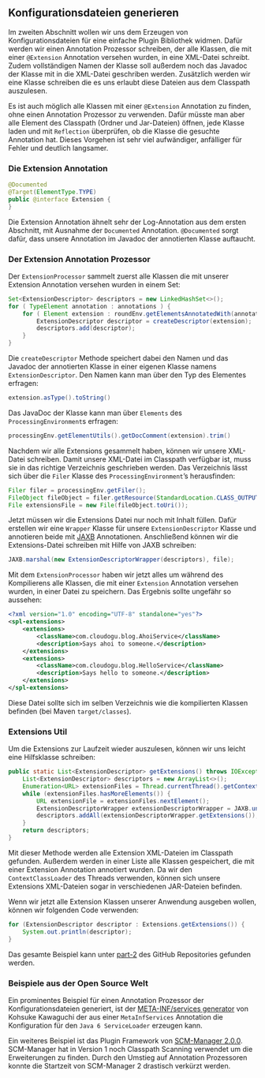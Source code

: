 ## Konfigurationsdateien generieren

Im zweiten Abschnitt wollen wir uns dem Erzeugen von Konfigurationsdateien für eine einfache Plugin Bibliothek widmen. Dafür werden wir einen Annotation Prozessor schreiben, der alle Klassen, die mit einer `@Extension` Annotation versehen wurden, in eine XML-Datei schreibt. Zudem vollständigen Namen der Klasse soll außerdem noch das Javadoc der Klasse mit in die XML-Datei geschriben werden. Zusätzlich werden wir eine Klasse schreiben die es uns erlaubt diese Dateien aus dem Classpath auszulesen. 

Es ist auch möglich alle Klassen mit einer `@Extension` Annotation zu finden, ohne einen Annotation Prozessor zu verwenden. Dafür müsste man aber alle Element des Classpath (Ordner und Jar-Dateien) öffnen, jede Klasse laden und mit `Reflection` überprüfen, ob die Klasse die gesuchte Annotation hat. Dieses Vorgehen ist sehr viel aufwändiger, anfälliger für Fehler und deutlich langsamer.

### Die Extension Annotation

```java
@Documented
@Target(ElementType.TYPE)
public @interface Extension {
}
```

Die Extension Annotation ähnelt sehr der Log-Annotation aus dem ersten Abschnitt, mit Ausnahme der `Documented` Annotation. `@Documented` sorgt dafür, dass unsere Annotation im Javadoc der annotierten Klasse auftaucht.

### Der Extension Annotation Prozessor

Der `ExtensionProcessor` sammelt zuerst alle Klassen die mit unserer Extension Annotation versehen wurden in einem Set:

```java
Set<ExtensionDescriptor> descriptors = new LinkedHashSet<>();
for ( TypeElement annotation : annotations ) {
    for ( Element extension : roundEnv.getElementsAnnotatedWith(annotation) ) {
        ExtensionDescriptor descriptor = createDescriptor(extension);
        descriptors.add(descriptor);
    }
}
```

Die `createDescriptor` Methode speichert dabei den Namen und das Javadoc der annotierten Klasse in einer eigenen Klasse namens `ExtensionDescriptor`. Den Namen kann man über den Typ des Elementes erfragen:

```java
extension.asType().toString()
```

Das JavaDoc der Klasse kann man über `Elements` des `ProcessingEnvironment`s erfragen:

```java
processingEnv.getElementUtils().getDocComment(extension).trim()
```

Nachdem wir alle Extensions gesammelt haben, können wir unsere XML-Datei schreiben. Damit unsere XML-Datei im Classpath verfügbar ist, muss sie in das richtige Verzeichnis geschrieben werden. Das Verzeichnis lässt sich über die `Filer` Klasse des `ProcessingEnvironment`’s herausfinden:

```java
Filer filer = processingEnv.getFiler();
FileObject fileObject = filer.getResource(StandardLocation.CLASS_OUTPUT, "", "extensions.xml");
File extensionsFile = new File(fileObject.toUri());
```

Jetzt müssen wir die Extensions Datei nur noch mit Inhalt füllen. Dafür erstellen wir eine `Wrapper` Klasse für unsere `ExtensionDescriptor` Klasse und annotieren beide mit [JAXB](https://docs.oracle.com/javase/tutorial/jaxb/intro/index.html) Annotationen. Anschließend können wir die Extensions-Datei schreiben mit Hilfe von JAXB schreiben:

```java
JAXB.marshal(new ExtensionDescriptorWrapper(descriptors), file);
```

Mit dem `ExtensionProcessor` haben wir jetzt alles um während des Kompilierens alle Klassen, die mit einer `Extension` Annotation versehen wurden, in einer Datei zu speichern. Das Ergebnis sollte ungefähr so aussehen:

```xml
<?xml version="1.0" encoding="UTF-8" standalone="yes"?>
<spl-extensions>
    <extensions>
        <className>com.cloudogu.blog.AhoiService</className>
        <description>Says ahoi to someone.</description>
    </extensions>
    <extensions>
        <className>com.cloudogu.blog.HelloService</className>
        <description>Says hello to someone.</description>
    </extensions>
</spl-extensions>
```

Diese Datei sollte sich im selben Verzeichnis wie die kompilierten Klassen befinden (bei Maven `target/classes`).

### Extensions Util

Um die Extensions zur Laufzeit wieder auszulesen, können wir uns leicht eine Hilfsklasse schreiben:

```java
public static List<ExtensionDescriptor> getExtensions() throws IOException {
    List<ExtensionDescriptor> descriptors = new ArrayList<>();
    Enumeration<URL> extensionFiles = Thread.currentThread().getContextClassLoader().getResources(LOCATION);
    while (extensionFiles.hasMoreElements()) {
        URL extensionFile = extensionFiles.nextElement();
        ExtensionDescriptorWrapper extensionDescriptorWrapper = JAXB.unmarshal(extensionFile, ExtensionDescriptorWrapper.class);
        descriptors.addAll(extensionDescriptorWrapper.getExtensions());
    }
    return descriptors;
}
```

Mit dieser Methode werden alle Extension XML-Dateien im Classpath gefunden. Außerdem werden in einer Liste alle Klassen gespeichert, die mit einer Extension Annotation annotiert wurden. Da wir den `ContextClassLoader` des Threads verwenden, können sich unsere Extensions XML-Dateien sogar in verschiedenen JAR-Dateien befinden.

Wenn wir jetzt alle Extension Klassen unserer Anwendung ausgeben wollen, können wir folgenden Code verwenden:

```java
for (ExtensionDescriptor descriptor : Extensions.getExtensions()) {
    System.out.println(descriptor);
}
```

Das gesamte Beispiel kann unter [part-2](https://github.com/cloudogu/annotation-processors/tree/master/part-2) des GitHub Repositories gefunden werden.

### Beispiele aus der Open Source Welt

Ein prominentes Beispiel für einen Annotation Prozessor der Konfigurationsdateien generiert, ist der [META-INF/services generator](http://metainf-services.kohsuke.org/) von Kohsuke Kawaguchi der aus einer `MetaInfServices` Annotation die Konfiguration für den `Java 6 ServiceLoader` erzeugen kann.

Ein weiteres Beispiel ist das Plugin Framework von [SCM-Manager 2.0.0](https://www.scm-manager.org/release/scm-manager-2-milestone-1/). SCM-Manager hat in Version 1 noch Classpath Scanning verwendet um die Erweiterungen zu finden. Durch den Umstieg auf Annotation Prozessoren konnte die Startzeit von SCM-Manager 2 drastisch verkürzt werden.
